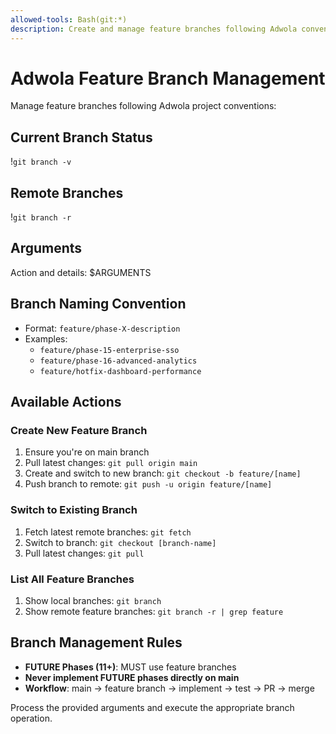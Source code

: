 ```yaml
---
allowed-tools: Bash(git:*)
description: Create and manage feature branches following Adwola conventions
---
```


# Adwola Feature Branch Management

Manage feature branches following Adwola project conventions:

## Current Branch Status
!`git branch -v`

## Remote Branches
!`git branch -r`

## Arguments
Action and details: $ARGUMENTS

## Branch Naming Convention
- Format: `feature/phase-X-description`
- Examples:
  - `feature/phase-15-enterprise-sso`
  - `feature/phase-16-advanced-analytics`
  - `feature/hotfix-dashboard-performance`

## Available Actions

### Create New Feature Branch
1. Ensure you're on main branch
2. Pull latest changes: `git pull origin main`
3. Create and switch to new branch: `git checkout -b feature/[name]`
4. Push branch to remote: `git push -u origin feature/[name]`

### Switch to Existing Branch
1. Fetch latest remote branches: `git fetch`
2. Switch to branch: `git checkout [branch-name]`
3. Pull latest changes: `git pull`

### List All Feature Branches
1. Show local branches: `git branch`
2. Show remote feature branches: `git branch -r | grep feature`

## Branch Management Rules
- **FUTURE Phases (11+)**: MUST use feature branches
- **Never implement FUTURE phases directly on main**
- **Workflow**: main → feature branch → implement → test → PR → merge

Process the provided arguments and execute the appropriate branch operation.
